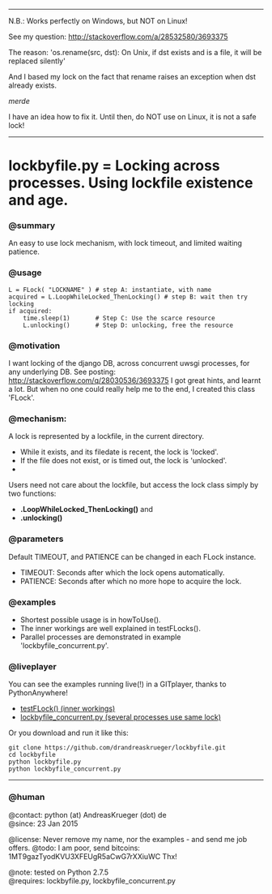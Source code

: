 ---------------------

N.B.: Works perfectly on Windows, but NOT on Linux!

See my question:
http://stackoverflow.com/a/28532580/3693375

The reason:
'os.rename(src, dst): On Unix, if dst exists and is a file, it will be replaced silently'

And I based my lock on the fact that rename raises an exception when dst already exists.
  
*merde*

I have an idea how to fix it.
Until then, do NOT use on Linux, it is not a safe lock!





---------------------



# lockbyfile.py = Locking across processes. Using lockfile existence and age. 

### @summary 

An easy to use lock mechanism, with lock timeout, and limited waiting patience.

### @usage

    L = FLock( "LOCKNAME" ) # step A: instantiate, with name
    acquired = L.LoopWhileLocked_ThenLocking() # step B: wait then try locking
    if acquired:
        time.sleep(1)       # Step C: Use the scarce resource
        L.unlocking()       # Step D: unlocking, free the resource

### @motivation

I want locking of the django DB, across concurrent uwsgi processes, for any underlying DB. See posting: http://stackoverflow.com/q/28030536/3693375 I got great hints, and learnt a lot. But when no one could really help me to the end, I created this class 'FLock'. 

### @mechanism:

A lock is represented by a lockfile, in the current directory.

* While it exists, and its filedate is recent, the lock is 'locked'.
* If the file does not exist, or is timed out, the lock is 'unlocked'.
* 

Users need not care about the lockfile, but access the lock class simply by two functions: 
* **.LoopWhileLocked_ThenLocking()** and 
* **.unlocking()**

### @parameters

Default TIMEOUT, and PATIENCE can be changed in each FLock instance.
* TIMEOUT: Seconds after which the lock opens automatically.
* PATIENCE: Seconds after which no more hope to acquire the lock. 

### @examples

* Shortest possible usage is in howToUse().
* The inner workings are well explained in testFLocks().
* Parallel processes are demonstrated in example 'lockbyfile_concurrent.py'. 

### @liveplayer
You can see the examples running live(!) in a GITplayer, thanks to PythonAnywhere!

* [testFLock() (inner workings)](https://www.pythonanywhere.com/gists/2c7c0c471a335c40c126/gistfile1.txt/python2/)
* [lockbyfile_concurrent.py (several processes use same lock)](https://www.pythonanywhere.com/gists/8e5c4f11874d8295d0f1/gistfile1.txt/python2/)

Or you download and run it like this:  

    git clone https://github.com/drandreaskrueger/lockbyfile.git
    cd lockbyfile
    python lockbyfile.py
    python lockbyfile_concurrent.py 
    
- - -

### @human

@contact:  python (at) AndreasKrueger (dot) de   
@since:    23 Jan 2015

@license:  Never remove my name, nor the examples - and send me job offers.
@todo:     I am poor, send bitcoins: 1MT9gazTyodKVU3XFEUgR5aCwG7rXXiuWC Thx! 

@note:     tested on Python 2.7.5  
@requires: lockbyfile.py, lockbyfile_concurrent.py



